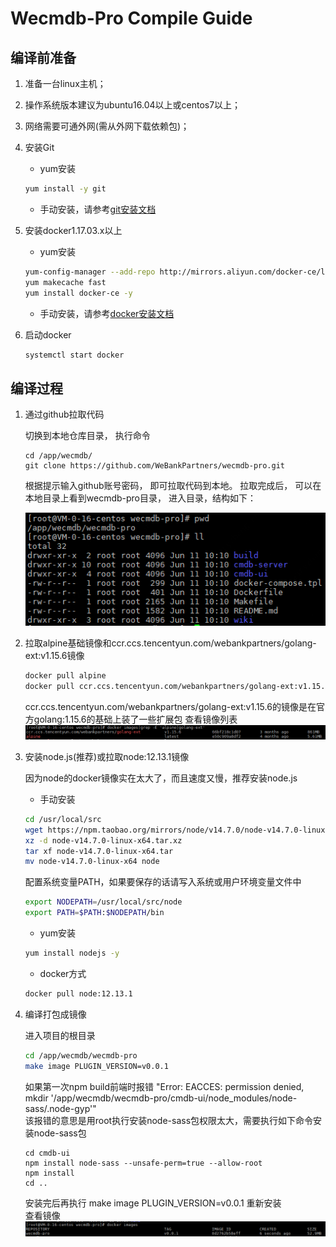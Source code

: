 # Wecmdb-Pro Compile Guide

## 编译前准备
1. 准备一台linux主机；
2. 操作系统版本建议为ubuntu16.04以上或centos7以上；
3. 网络需要可通外网(需从外网下载依赖包)；
4. 安装Git
	- yum安装 
	```bash
    yum install -y git
    ```
	- 手动安装，请参考[git安装文档](git_install_guide.md)

5. 安装docker1.17.03.x以上
    - yum安装 
    ```bash
    yum-config-manager --add-repo http://mirrors.aliyun.com/docker-ce/linux/centos/docker-ce.repo
    yum makecache fast
    yum install docker-ce -y
    ```
	- 手动安装，请参考[docker安装文档](docker_install_guide.md)
	
6. 启动docker
    ```bash
    systemctl start docker
    ```


## 编译过程
1. 通过github拉取代码

	切换到本地仓库目录， 执行命令 
	
	```
	cd /app/wecmdb/	
	git clone https://github.com/WeBankPartners/wecmdb-pro.git
	```

	根据提示输入github账号密码， 即可拉取代码到本地。
	拉取完成后， 可以在本地目录上看到wecmdb-pro目录， 进入目录，结构如下：

	![wecmdb-pro-dir](../images/wecmdb-pro-dir.png)
	
2. 拉取alpine基础镜像和ccr.ccs.tencentyun.com/webankpartners/golang-ext:v1.15.6镜像
    ```bash
    docker pull alpine
    docker pull ccr.ccs.tencentyun.com/webankpartners/golang-ext:v1.15.6
    ```
    ccr.ccs.tencentyun.com/webankpartners/golang-ext:v1.15.6的镜像是在官方golang:1.15.6的基础上装了一些扩展包
    查看镜像列表  
    ![docker-images](../images/docker-images.png)

3. 安装node.js(推荐)或拉取node:12.13.1镜像
	
	因为node的docker镜像实在太大了，而且速度又慢，推荐安装node.js  
	
	- 手动安装  
	```bash
    cd /usr/local/src
    wget https://npm.taobao.org/mirrors/node/v14.7.0/node-v14.7.0-linux-x64.tar.xz
    xz -d node-v14.7.0-linux-x64.tar.xz
    tar xf node-v14.7.0-linux-x64.tar
    mv node-v14.7.0-linux-x64 node
    ```
    配置系统变量PATH，如果要保存的话请写入系统或用户环境变量文件中
    ```bash
    export NODEPATH=/usr/local/src/node
    export PATH=$PATH:$NODEPATH/bin
	```
	- yum安装
	```bash
    yum install nodejs -y
    ```
    - docker方式
    ```bash
    docker pull node:12.13.1
    ```
	
4. 编译打包成镜像
	
	进入项目的根目录
	```bash
    cd /app/wecmdb/wecmdb-pro
    make image PLUGIN_VERSION=v0.0.1
    ```
    如果第一次npm build前端时报错 "Error: EACCES: permission denied, mkdir '/app/wecmdb/wecmdb-pro/cmdb-ui/node_modules/node-sass/.node-gyp'"  
    该报错的意思是用root执行安装node-sass包权限太大，需要执行如下命令安装node-sass包  
    ```
    cd cmdb-ui
    npm install node-sass --unsafe-perm=true --allow-root
    npm install
    cd ..
    ```
    安装完后再执行 make image PLUGIN_VERSION=v0.0.1 重新安装  
    查看镜像  
    ![wecmdb-pro-image](../images/wecmdb-pro-image.png)